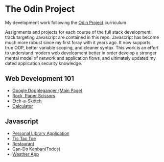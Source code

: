# The Odin Project

My development work following the [Odin Project](https://www.theodinproject.com/) curriculum

Assignments and projects for each course of the full stack development track targeting Javascript are contained in this repo. Javascript has become much more robust since my first foray with it years ago.  It now supports true OOP, better variable scoping, and cleaner syntax. This work is an effort to understand modern web development better in order develop a stronger mental model of network and application flows, and ultimately updated my dated application security knowledge.

## Web Development 101

- [Google Doppleganger \(Main Page\)](https://dis0ps-webdev.github.io/odin_project/web_development_101/google_doppleganger/google.html)
- [Rock, Paper Scissors](https://dis0ps-webdev.github.io/odin_project/web_development_101/rock_paper_scissors/)
- [Etch-a-Sketch](https://dis0ps-webdev.github.io/odin_project/web_development_101/etch-a-sketch/)
- [Calculator](https://dis0ps-webdev.github.io/odin_project/web_development_101/calculator/)

## Javascript

- [Personal Library Application](https://dis0ps-webdev.github.io/odin_project/javascript/library/index.html)
- [Tic Tac Toe](https://dis0ps-webdev.github.io/odin_project/javascript/tic-tac-toe/index.html)
- [Restaurant](https://dis0ps-webdev.github.io/caskngrill)
- [Can-Do Kanban(Todos)](https://dis0ps-webdev.github.io/can-do-kanban)
- [Weather App](https://dis0ps-webdev.github.io/weatherapp)
